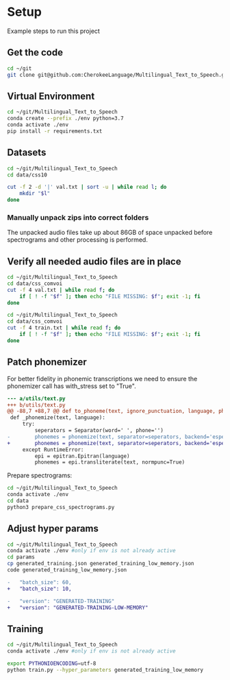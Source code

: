 # Setup

Example steps to run this project

## Get the code

```bash
cd ~/git
git clone git@github.com:CherokeeLanguage/Multilingual_Text_to_Speech.git
```

## Virtual Environment

```bash
cd ~/git/Multilingual_Text_to_Speech
conda create --prefix ./env python=3.7
conda activate ./env
pip install -r requirements.txt
```

## Datasets

```bash
cd ~/git/Multilingual_Text_to_Speech
cd data/css10

cut -f 2 -d '|' val.txt | sort -u | while read l; do
    mkdir "$l"
done

```

### Manually unpack zips into correct folders

The unpacked audio files take up about 86GB of space unpacked before spectrograms and other processing is performed.

## Verify all needed audio files are in place

```bash
cd ~/git/Multilingual_Text_to_Speech
cd data/css_comvoi
cut -f 4 val.txt | while read f; do
    if [ ! -f "$f" ]; then echo "FILE MISSING: $f"; exit -1; fi
done
```

```bash
cd ~/git/Multilingual_Text_to_Speech
cd data/css_comvoi
cut -f 4 train.txt | while read f; do
    if [ ! -f "$f" ]; then echo "FILE MISSING: $f"; exit -1; fi
done
```

## Patch phonemizer

For better fidelity in phonemic transcriptions we need to ensure the phonemizer call has with_stress set to "True".

```diff
--- a/utils/text.py
+++ b/utils/text.py
@@ -88,7 +88,7 @@ def to_phoneme(text, ignore_punctuation, language, phoneme_dictionary=None):
 def _phonemize(text, language):
     try:
         seperators = Separator(word=' ', phone='')
-        phonemes = phonemize(text, separator=seperators, backend='espeak', language=language)           
+        phonemes = phonemize(text, separator=seperators, backend='espeak', with_stress=True, language=language)           
     except RuntimeError:
         epi = epitran.Epitran(language)
         phonemes = epi.transliterate(text, normpunc=True)
```

Prepare spectrograms:

```bash
cd ~/git/Multilingual_Text_to_Speech
conda activate ./env
cd data
python3 prepare_css_spectrograms.py
```

## Adjust hyper params

```bash
cd ~/git/Multilingual_Text_to_Speech
conda activate ./env #only if env is not already active
cd params
cp generated_training.json generated_training_low_memory.json 
code generated_training_low_memory.json 
```

```diff
-	"batch_size": 60,
+	"batch_size": 10,

-	"version": "GENERATED-TRAINING"
+	"version": "GENERATED-TRAINING-LOW-MEMORY"
```

## Training

```bash
cd ~/git/Multilingual_Text_to_Speech
conda activate ./env #only if env is not already active

export PYTHONIOENCODING=utf-8
python train.py --hyper_parameters generated_training_low_memory
```